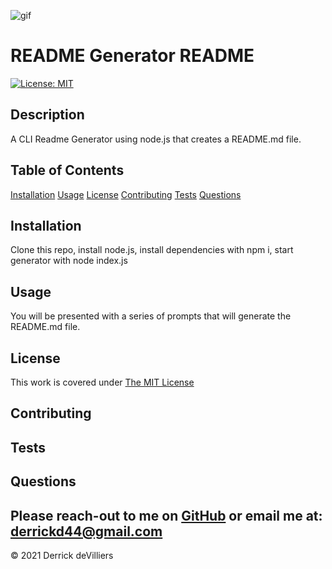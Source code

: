 ![gif](https://user-images.githubusercontent.com/67870964/111091321-ed283580-8508-11eb-92ad-465731ad5eb1.gif)


# README Generator README

[![License: MIT](https://img.shields.io/badge/License-MIT-yellow.svg)](https://opensource.org/licenses/MIT)


            
## Description
A CLI Readme Generator using node.js that creates a README.md file.

## Table of Contents
        
[Installation](#Installation)
[Usage](#Usage)
[License](#License)
[Contributing](#Contributing)
[Tests](#Tests)
[Questions](#Questions)

## Installation
Clone this repo, install node.js, install dependencies with npm i, start generator with node index.js

## Usage
You will be presented with a series of prompts that will generate the README.md file.

## License
This work is covered under [The MIT License](https://opensource.org/licenses/MIT)

## Contributing


## Tests


## Questions
Please reach-out to me on [GitHub](http://www.github.com/Dirk44) or email me at: [derrickd44@gmail.com](mailto:derrickd44@gmail.com)
---

    

© 2021 Derrick deVilliers
